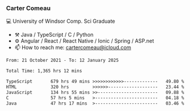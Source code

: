 ### Carter Comeau

💻 University of Windsor Comp. Sci Graduate

- ⚒️ Java / TypeScript / C / Python
- ⚙️ Angular / React / React Native / Ionic / Spring / ASP.net
- 📫 How to reach me: cartercomeau@icloud.com

<!--START_SECTION:waka-->

```txt
From: 21 October 2021 - To: 12 January 2025

Total Time: 1,365 hrs 12 mins

TypeScript       679 hrs 49 mins >>>>>>>>>>>>-------------   49.80 %
HTML             320 hrs         >>>>>>-------------------   23.44 %
JavaScript       134 hrs 55 mins >>-----------------------   09.88 %
C                57 hrs 5 mins   >------------------------   04.18 %
Java             47 hrs 17 mins  >------------------------   03.46 %
```

<!--END_SECTION:waka-->
